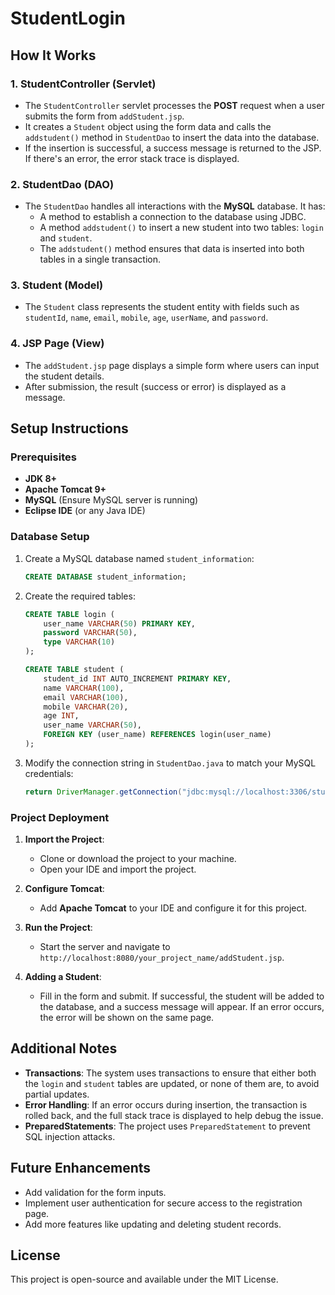# StudentLogin

## How It Works

### 1. StudentController (Servlet)
- The `StudentController` servlet processes the **POST** request when a user submits the form from `addStudent.jsp`.
- It creates a `Student` object using the form data and calls the `addstudent()` method in `StudentDao` to insert the data into the database.
- If the insertion is successful, a success message is returned to the JSP. If there's an error, the error stack trace is displayed.

### 2. StudentDao (DAO)
- The `StudentDao` handles all interactions with the **MySQL** database. It has:
  - A method to establish a connection to the database using JDBC.
  - A method `addstudent()` to insert a new student into two tables: `login` and `student`.
  - The `addstudent()` method ensures that data is inserted into both tables in a single transaction.

### 3. Student (Model)
- The `Student` class represents the student entity with fields such as `studentId`, `name`, `email`, `mobile`, `age`, `userName`, and `password`.

### 4. JSP Page (View)
- The `addStudent.jsp` page displays a simple form where users can input the student details.
- After submission, the result (success or error) is displayed as a message.

## Setup Instructions

### Prerequisites

- **JDK 8+**
- **Apache Tomcat 9+**
- **MySQL** (Ensure MySQL server is running)
- **Eclipse IDE** (or any Java IDE)

### Database Setup

1. Create a MySQL database named `student_information`:

    ```sql
    CREATE DATABASE student_information;
    ```

2. Create the required tables:

    ```sql
    CREATE TABLE login (
        user_name VARCHAR(50) PRIMARY KEY,
        password VARCHAR(50),
        type VARCHAR(10)
    );

    CREATE TABLE student (
        student_id INT AUTO_INCREMENT PRIMARY KEY,
        name VARCHAR(100),
        email VARCHAR(100),
        mobile VARCHAR(20),
        age INT,
        user_name VARCHAR(50),
        FOREIGN KEY (user_name) REFERENCES login(user_name)
    );
    ```

3. Modify the connection string in `StudentDao.java` to match your MySQL credentials:

    ```java
    return DriverManager.getConnection("jdbc:mysql://localhost:3306/student_information", "your_username", "your_password");
    ```

### Project Deployment

1. **Import the Project**: 
   - Clone or download the project to your machine.
   - Open your IDE and import the project.

2. **Configure Tomcat**: 
   - Add **Apache Tomcat** to your IDE and configure it for this project.

3. **Run the Project**:
   - Start the server and navigate to `http://localhost:8080/your_project_name/addStudent.jsp`.

4. **Adding a Student**:
   - Fill in the form and submit. If successful, the student will be added to the database, and a success message will appear. If an error occurs, the error will be shown on the same page.

## Additional Notes

- **Transactions**: The system uses transactions to ensure that either both the `login` and `student` tables are updated, or none of them are, to avoid partial updates.
- **Error Handling**: If an error occurs during insertion, the transaction is rolled back, and the full stack trace is displayed to help debug the issue.
- **PreparedStatements**: The project uses `PreparedStatement` to prevent SQL injection attacks.

## Future Enhancements

- Add validation for the form inputs.
- Implement user authentication for secure access to the registration page.
- Add more features like updating and deleting student records.

## License

This project is open-source and available under the MIT License.
